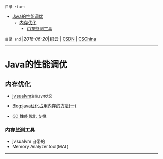 `目录 start`
 
- [Java的性能调优](#java的性能调优)
    - [内存优化](#内存优化)
        - [内存监测工具](#内存监测工具)

`目录 end` |_2018-06-20_| [码云](https://gitee.com/kcp1104) | [CSDN](http://blog.csdn.net/kcp606) | [OSChina](https://my.oschina.net/kcp1104)
****************************************
# Java的性能调优
## 内存优化


- [jvisualvm](https://www.ibm.com/developerworks/cn/java/j-lo-visualvm/index.html)`监控JVM状况`
- [Blog:java优化占用内存的方法(一)](http://blog.csdn.net/zheng0518/article/details/48182437)

- [GC 性能优化 专栏](https://blog.csdn.net/column/details/14851.html)

### 内存监测工具
- jvisualvm 自带的
- Memory Analyzer tool(MAT)
**************


